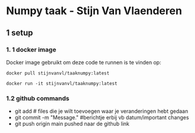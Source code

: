 # Numpy taak - Stijn Van Vlaenderen 
## 1 setup
### 1. 1 docker image  
Docker image gebruikt om deze code te runnen is te vinden op:  
```console
docker pull stijnvanvl/taaknumpy:latest
```
```console
docker run -it stijnvanvl/taaknumpy:latest
```

### 1.2 github commands  

- git add <file> # files die je wilt toevoegen waar je veranderingen hebt gedaan  
- git commit -m "Message." #berichtje erbij vb datum/important changes  
- git push origin main pushed naar de github link  